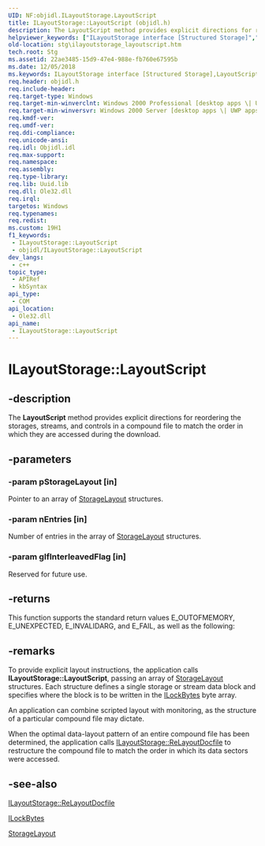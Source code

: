 ```yaml
---
UID: NF:objidl.ILayoutStorage.LayoutScript
title: ILayoutStorage::LayoutScript (objidl.h)
description: The LayoutScript method provides explicit directions for reordering the storages, streams, and controls in a compound file to match the order in which they are accessed during the download.
helpviewer_keywords: ["ILayoutStorage interface [Structured Storage]","LayoutScript method","ILayoutStorage.LayoutScript","ILayoutStorage::LayoutScript","LayoutScript","LayoutScript method [Structured Storage]","LayoutScript method [Structured Storage]","ILayoutStorage interface","_stg_ilayoutstorage_layoutscript","objidl/ILayoutStorage::LayoutScript","stg.ilayoutstorage_layoutscript"]
old-location: stg\ilayoutstorage_layoutscript.htm
tech.root: Stg
ms.assetid: 22ae3485-15d9-47e4-988e-fb760e67595b
ms.date: 12/05/2018
ms.keywords: ILayoutStorage interface [Structured Storage],LayoutScript method, ILayoutStorage.LayoutScript, ILayoutStorage::LayoutScript, LayoutScript, LayoutScript method [Structured Storage], LayoutScript method [Structured Storage],ILayoutStorage interface, _stg_ilayoutstorage_layoutscript, objidl/ILayoutStorage::LayoutScript, stg.ilayoutstorage_layoutscript
req.header: objidl.h
req.include-header: 
req.target-type: Windows
req.target-min-winverclnt: Windows 2000 Professional [desktop apps \| UWP apps]
req.target-min-winversvr: Windows 2000 Server [desktop apps \| UWP apps]
req.kmdf-ver: 
req.umdf-ver: 
req.ddi-compliance: 
req.unicode-ansi: 
req.idl: Objidl.idl
req.max-support: 
req.namespace: 
req.assembly: 
req.type-library: 
req.lib: Uuid.lib
req.dll: Ole32.dll
req.irql: 
targetos: Windows
req.typenames: 
req.redist: 
ms.custom: 19H1
f1_keywords:
 - ILayoutStorage::LayoutScript
 - objidl/ILayoutStorage::LayoutScript
dev_langs:
 - c++
topic_type:
 - APIRef
 - kbSyntax
api_type:
 - COM
api_location:
 - Ole32.dll
api_name:
 - ILayoutStorage::LayoutScript
---
```


# ILayoutStorage::LayoutScript


## -description

The <b>LayoutScript</b> method provides explicit directions for reordering the storages, streams, and controls in a compound file to match the order in which they are accessed during the download.

## -parameters

### -param pStorageLayout [in]

Pointer to an array of 
<a href="/windows/desktop/api/objidl/ns-objidl-storagelayout">StorageLayout</a> structures.

### -param nEntries [in]

Number of entries in the array of 
<a href="/windows/desktop/api/objidl/ns-objidl-storagelayout">StorageLayout</a> structures.

### -param glfInterleavedFlag [in]

Reserved for future use.

## -returns

This function supports the standard return values E_OUTOFMEMORY, E_UNEXPECTED, E_INVALIDARG, and E_FAIL, as well as the following:

## -remarks

To provide explicit layout instructions, the application calls <b>ILayoutStorage::LayoutScript</b>, passing an array of 
<a href="/windows/desktop/api/objidl/ns-objidl-storagelayout">StorageLayout</a> structures. Each structure defines a single storage or stream data block and specifies where the block is to be written in the 
<a href="/windows/desktop/api/objidl/nn-objidl-ilockbytes">ILockBytes</a> byte array.

An application can combine scripted layout with monitoring, as the structure of a particular compound file may dictate.

When the optimal data-layout pattern of an entire compound file has been determined, the application calls 
<a href="/windows/desktop/api/objidl/nf-objidl-ilayoutstorage-relayoutdocfile">ILayoutStorage::ReLayoutDocfile</a> to restructure the compound file to match the order in which its data sectors were accessed.

## -see-also

<a href="/windows/desktop/api/objidl/nf-objidl-ilayoutstorage-relayoutdocfile">ILayoutStorage::ReLayoutDocfile</a>



<a href="/windows/desktop/api/objidl/nn-objidl-ilockbytes">ILockBytes</a>



<a href="/windows/desktop/api/objidl/ns-objidl-storagelayout">StorageLayout</a>

